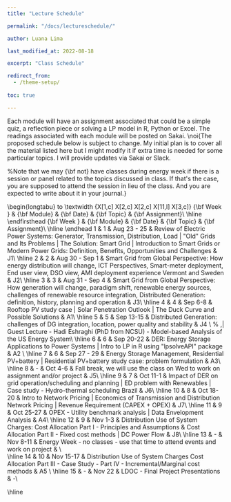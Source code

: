 ```yaml
---
title: "Lecture Schedule"

permalink: "/docs/lectureschedule/"

author: Luana Lima

last_modified_at: 2022-08-18

excerpt: "Class Schedule"

redirect_from:
  - /theme-setup/
  
toc: true

---
```


Each module will have an assignment associated that could be a simple quiz, a reflection piece or solving a LP model in R, Python or Excel. The readings associated with each module will be posted on Sakai. \\noi{The proposed schedule below is subject to change. My initial plan is to cover all the material listed here but I might modify it if extra time is needed for some particular topics. I will provide updates via Sakai or Slack.

%Note that we may {\bf not} have classes during energy week if there is a session or panel related to the topics discussed in class. If that's the case, you are supposed to attend the session in lieu of the class. And you are expected to write about it in your journal.}

\\begin{longtabu} to \textwidth {X[1,c] X[2,c] X[2,c] X[11,l] X[3,c]} {\bf  Week } & {\bf Module} & {\bf Date} & {\bf Topic} & {\bf Assignment}\\ \hline  \endfirsthead {\bf  Week } & {\bf Module} & {\bf Date} & {\bf Topic} & {\bf Assignment}\\ \hline \endhead
1 & 1 & Aug 23 - 25 & Review of Electric Power Systems: Generator, Transmission, Distribution, Load \| "Old" Grids and Its Problems \| The Solution: Smart Grid \| Introduction to Smart Grids or Modern Power Grids: Definition, Benefits, Opportunities and Challenges & J1\\ \hline
2 & 2 & Aug 30 - Sep 1 & Smart Grid from Global Perspective: How energy distribution will change, ICT Perspectives, Smart-meter deployment, End user view, DSO view, AMI deployment experience Vermont and Sweden & J2\\ \hline
3 & 3 & Aug 31 - Sep 4 & Smart Grid from Global Perspective: How generation will change, paradigm shift, renewable energy sources, challenges of renewable resource integration, Distributed Generation: definition, history, planning and operation & J3\\ \hline
4 & 4 & Sep 6-8 & Rooftop PV study case \| Solar Penetration Outlook \| The Duck Curve and Possible Solutions & A1\\ \hline
5 & 5 & Sep 13-15 & Distributed Generation: challenges of DG integration, location, power quality and stability & J4 \\ % ,\| Guest Lecture - Hadi Eshraghi (PhD from NCSU) - Model-based Analysis of the US Energy System\\ \hline
6 & 6 & Sep 20-22 & DER: Energy Storage Applications to Power Systems \| Intro to LP in R using "lpsolveAPI" package & A2 \\ \hline
7 & 6 & Sep 27 - 29 & Energy Storage Management, Residential PV+battery \| Residential PV+battery study case: problem formulation & A3\\\
\hline
8 & - & Oct 4-6 & Fall break, we will use the class on Wed to work on assignment and/or project & J5\\ \hline
9 & 7 & Oct 11-1 & Impact of DER on grid operation/scheduling and planning \| ED problem with Renewables \| Case study - Hydro-thermal scheduling Brazil & J6\\ \hline
10 & 8 & Oct 18-20 & Intro to Network Pricing \| Economics of Transmission and Distribution Network Pricing \| Revenue Requirement (CAPEX + OPEX) & J7\\ \hline
11 & 9 & Oct 25-27 & OPEX - Utility benchmark analysis \| Data Envelopment Analysis & A4\\ \hline
12 & 9 & Nov 1-3 & Distribution Use of System Charges: Cost Allocation Part I - Principles and Assumptions & Cost Allocation Part II - Fixed cost methods \| DC Power Flow & J8\\ \hline
13 & - & Nov 8-11 & Energy Week - no classes - use that time to attend events and work on project & \\\
\hline
14 & 10 & Nov 15-17 & Distribution Use of System Charges Cost Allocation Part III - Case Study - Part IV - Incremental/Marginal cost methods & A5 \\ \hline
15 & - & Nov 22 & LDOC - Final Project Presentations & -\\

\hline

